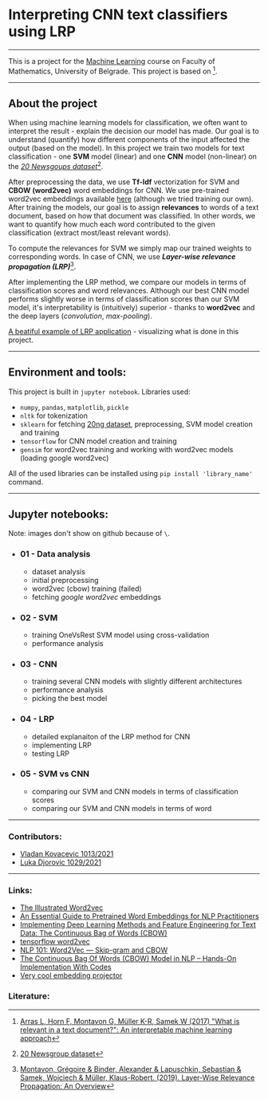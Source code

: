 #  Interpreting CNN text classifiers using LRP 
---

This is a project for the [Machine Learning](https://github.com/matf-ml) course on Faculty of Mathematics, University of Belgrade.
This project is based on [^1].

---
## About the project

When using machine learning models for classification, we often want to interpret the result - explain the decision our model has made.
Our goal is to understand (quantify) how different components of the input affected the output (based on the model).
In this project we train two models for text classification - one **SVM** model (linear) and one **CNN** model (non-linear) on the [*20 Newsgoups dataset*](http://qwone.com/~jason/20Newsgroups/)[^2].

After preprocessing the data, we use **Tf-Idf** vectorization for SVM and **CBOW (word2vec)** word embeddings for CNN.
We use pre-trained word2vec embeddings available [here](https://code.google.com/archive/p/word2vec/) (although we tried training our own).
After training the models, our goal is to assign **relevances** to words of a text document, based on how that document was classified.
In other words, we want to quantify how much each word contributed to the given classification (extract most/least relevant words).

To compute the relevances for SVM we simply map our trained weights to corresponding words.
In case of CNN, we use ***Layer-wise relevance propagation (LRP)***[^3].

After implementing the LRP method, we compare our models in terms of classification scores and word relevances.
Although our best CNN model performs slightly worse in terms of classification scores than our SVM model,
it's interpretability is (intuitively) superior - thanks to **word2vec** and the deep layers (*convolution*, *max-pooling*).

[A beatiful example of LRP application](https://lrpserver.hhi.fraunhofer.de/text-classification) - visualizing what is done in this project.


---
## Environment and tools:

This project is built in `jupyter notebook`.
Libraries used: 
* `numpy`, `pandas`, `matplotlib`, `pickle`
* `nltk` for tokenization
* `sklearn` for fetching [20ng dataset](http://qwone.com/~jason/20Newsgroups/), preprocessing, SVM model creation and training
* `tensorflow` for CNN model creation and training
* `gensim` for word2vec training and working with word2vec models (loading google word2vec)

All of the used libraries can be installed using `pip install 'library_name'` command.



---
## Jupyter notebooks:

Note: images don't show on github because of `\`.

- ### 01 - Data analysis
    * dataset analysis
    * initial preprocessing
    * word2vec (cbow) training (failed)
    * fetching *google word2vec* embeddings
- ### 02 - SVM
    * training OneVsRest SVM model using cross-validation
    * performance analysis
- ### 03 - CNN
    * training several CNN models with slightly different architectures
    * performance analysis
    * picking the best model
- ### 04 - LRP
    * detailed explanaiton of the LRP method for CNN
    * implementing LRP
    * testing LRP 
- ### 05 - SVM vs CNN
    * comparing our SVM and CNN models in terms of classification scores
    * comparing our SVM and CNN models in terms of word 

---
### Contributors: 

- [Vladan Kovacevic 1013/2021](https://github.com/vladan17059)
- [Luka Djorovic 1029/2021](https://github.com/luka19517)

---
### Links:


* [The Illustrated Word2vec](https://jalammar.github.io/illustrated-word2vec/)
* [An Essential Guide to Pretrained Word Embeddings for NLP Practitioners](https://www.analyticsvidhya.com/blog/2020/03/pretrained-word-embeddings-nlp/)
* [Implementing Deep Learning Methods and Feature Engineering for Text Data: The Continuous Bag of Words (CBOW)](https://www.kdnuggets.com/2018/04/implementing-deep-learning-methods-feature-engineering-text-data-cbow.html)
* [tensorflow word2vec](https://www.tensorflow.org/tutorials/text/word2vec)
* [NLP 101: Word2Vec — Skip-gram and CBOW](https://towardsdatascience.com/nlp-101-word2vec-skip-gram-and-cbow-93512ee24314)
* [The Continuous Bag Of Words (CBOW) Model in NLP – Hands-On Implementation With Codes](https://analyticsindiamag.com/the-continuous-bag-of-words-cbow-model-in-nlp-hands-on-implementation-with-codes/)
* [Very cool embedding projector](http://projector.tensorflow.org/)



### Literature:
[^1]: [Arras L, Horn F, Montavon G, Müller K-R, Samek W (2017) "What is relevant in a text document?": An interpretable machine learning approach](https://journals.plos.org/plosone/article?id=10.1371/journal.pone.0181142)
[^2]: [20 Newsgroup dataset](https://archive.ics.uci.edu/ml/datasets/Twenty+Newsgroups)
[^3]: [Montavon, Grégoire & Binder, Alexander & Lapuschkin, Sebastian & Samek, Wojciech & Müller, Klaus-Robert. (2019). Layer-Wise Relevance Propagation: An Overview](https://iphome.hhi.de/samek/pdf/MonXAI19.pdf)




